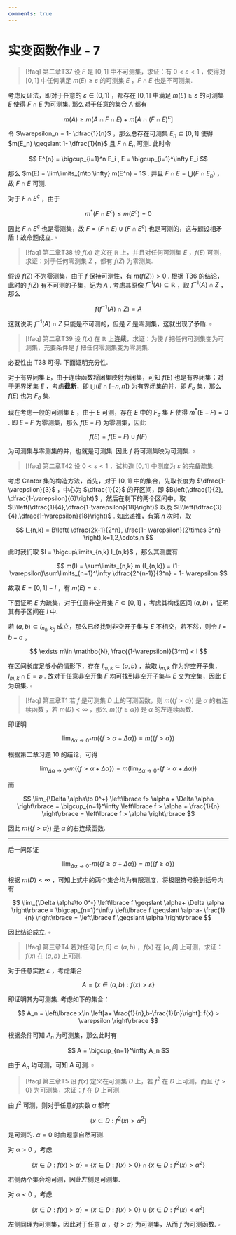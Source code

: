 ```yaml
---
comments: true
---
```

# 实变函数作业 - 7
>[!faq] 第二章T37
>设 $F$ 是 $[0,1]$ 中不可测集，求证：有 $0< \varepsilon < 1$ ，使得对 $[0,1]$ 中任何满足 $m(E)\geqslant \varepsilon$ 的可测集 $E$ ，$F\cap E$ 也是不可测集.

考虑反证法，即对于任意的 $\varepsilon\in (0,1)$ ，都存在 $[0,1]$ 中满足 $m(E) \geqslant \varepsilon$ 的可测集 $E$ 使得 $F\cap E$ 为可测集. 那么对于任意的集合 $A$ 都有

$$
m(A) \geqslant m(A\cap F\cap  E)+m[A\cap (F \cap E)^c]
$$

令 $\varepsilon_n = 1- \dfrac{1}{n}$ ，那么总存在可测集 $E_n \subseteq [0,1]$ 使得 $m(E_n) \geqslant 1- \dfrac{1}{n}$ 且 $F\cap E_n$ 可测. 此时令

$$
E^{n} = \bigcup_{i=1}^n E_i , E = \bigcup_{i=1}^\infty E_i
$$

那么 $m(E) = \lim\limits_{n\to \infty} m(E^n) = 1$ . 并且 $F\cap E = \bigcup (F \cap E_n)$ ，故 $F\cap E$ 可测.

对于 $F\cap E^c$ ，由于

$$
m^*(F\cap E^c) \leqslant m(E^c)  = 0
$$

因此 $F\cap E^c$ 也是零测集，故 $F = (F\cap E)\cup (F\cap E^c)$ 也是可测的，这与题设相矛盾！故命题成立. $\square$

>[!faq] 第二章T38
>设 $f(x)$ 定义在 $\mathbb{R}$ 上，并且对任何可测集 $E$ ，$f(E)$ 可测，求证：对于任何零测集 $Z$ ，都有 $f(Z)$ 为零测集.

假设 $f(Z)$ 不为零测集，由于 $f$ 保持可测性，有 $m(f(Z)) >0$ . 根据 T36 的结论，此时的 $f(Z)$ 有不可测的子集，记为 $A$ . 考虑其原像 $f^{-1}(A) \subseteq \mathbb{R}$ ，取 $f^{-1}(A)\cap Z$ ，那么

$$
f(f^{-1}(A)\cap Z) = A
$$

这就说明 $f^{-1}(A)\cap Z$ 只能是不可测的，但是 $Z$ 是零测集，这就出现了矛盾. $\square$

>[!faq] 第二章T39
>设 $f(x)$ 在 $\mathbb{R}$ 上**连续**，求证：为使 $f$ 把任何可测集变为可测集，充要条件是 $f$ 把任何零测集变为零测集.

必要性由 T38 可得. 下面证明充分性.

对于有界闭集 $E$，由于连续函数将闭集映射为闭集，可知 $f(E)$ 也是有界闭集；对于无界闭集 $E$ ，考虑**截断**，即 $\bigcup(E\cap [-n,n])$ 为有界闭集的并，即 $F_\sigma$ 集，那么 $f(E)$ 也为 $F_\sigma$ 集.

现在考虑一般的可测集 $E$ ，由于 $E$ 可测，存在 $E$ 中的 $F_\sigma$ 集 $F$ 使得 $m^*(E-F)=0$ . 即 $E-F$ 为零测集，那么 $f(E-F)$ 为零测集，因此

$$
f(E) = f(E-F)\cup f(F)
$$

为可测集与零测集的并，也就是可测集. 因此 $f$ 将可测集映为可测集. $\square$



>[!faq] 第二章T42
>设 $0<\varepsilon < 1$ ，试构造 $[0,1]$ 中测度为 $\varepsilon$ 的完备疏集. 

考虑 Cantor 集的构造方法，首先，对于 $[0,1]$ 中的集合，先取长度为 $\dfrac{1-\varepsilon}{3}$ ，中心为 $\dfrac{1}{2}$  的开区间，即 $B\left(\dfrac{1}{2}, \dfrac{1-\varepsilon}{6}\right)$ ，然后在剩下的两个区间中，取 $B\left(\dfrac{1}{4},\dfrac{1-\varepsilon}{18}\right)$ 以及 $B\left(\dfrac{3}{4},\dfrac{1-\varepsilon}{18}\right)$ . 如此递推，有第 $n$ 次时，取

$$
I_{n,k} = B\left( \dfrac{2k-1}{2^n}, \frac{1- \varepsilon}{2\times 3^n} \right),k=1,2,\cdots,n
$$

此时我们取 $I = \bigcup\limits_{n,k} I_{n,k}$ ，那么其测度有

$$
m(I) = \sum\limits_{n,k} m (I_{n,k}) = (1-\varepsilon)\sum\limits_{n=1}^\infty  \dfrac{2^{n-1}}{3^n} = 1- \varepsilon
$$

故取 $E = [0,1]-I$ ，有 $m(E) = \varepsilon$ . 

下面证明 $E$ 为疏集，对于任意非空开集 $F \subset [0,1]$ ，考虑其构成区间 $(a,b)$ ，证明其有子区间在 $I$ 中.

若 $(a,b) \subset I_{n_0,k_0}$ 成立，那么已经找到非空开子集与 $E$ 不相交，若不然，则令 $l=b-a$ ，

$$
\exists m\in \mathbb{N}, \frac{(1-\varepsilon)}{3^m} < l
$$

在区间长度足够小的情形下，存在 $I_{m,k} \subset (a,b)$ ，故取 $I_{m,k}$ 作为非空开子集，$I_{m,k}\cap E = \varnothing$ . 故对于任意非空开集 $F$ 均可找到非空开子集与 $E$ 交为空集，因此 $E$ 为疏集. $\square$


>[!faq] 第三章T1
>若 $f$ 是可测集 $D$ 上的可测函数，则 $m(\left\lbrace f>\alpha \right\rbrace)$ 是 $\alpha$ 的右连续函数 ，若 $m(D)< \infty$ ，那么 $m(\left\lbrace f \geqslant \alpha \right\rbrace)$ 是 $\alpha$ 的左连续函数.

即证明

$$
\lim_{\Delta \alpha \to 0^+} m(\left\lbrace f> \alpha+ \Delta \alpha \right\rbrace) = m(\left\lbrace f> \alpha \right\rbrace)
$$

根据第二章习题 10 的结论，可得

$$
\lim_{\Delta \alpha \to 0^+} m( \left\lbrace  f> \alpha+ \Delta \alpha \right\rbrace) = m\left(\lim_{\Delta \alpha \to 0^+} \left\lbrace f >\alpha + \Delta \alpha \right\rbrace\right)
$$

而

$$
\lim_{\Delta \alpha\to 0^+} \left\lbrace f> \alpha + \Delta \alpha \right\rbrace = \bigcup_{n=1}^\infty \left\lbrace f > \alpha + \frac{1}{n} \right\rbrace = \left\lbrace f > \alpha \right\rbrace
$$

因此 $m(\left\lbrace f > \alpha \right\rbrace)$ 是 $\alpha$ 的右连续函数. 

----

后一问即证

$$
\lim_{\Delta \alpha \to 0^-} m(\left\lbrace f \geqslant  \alpha+ \Delta \alpha \right\rbrace) = m(\left\lbrace f \geqslant \alpha \right\rbrace)
$$

根据 $m(D)< \infty$ ，可知上式中的两个集合均为有限测度，将极限符号换到括号内有

$$
\lim_{\Delta \alpha\to 0^-} \left\lbrace f \geqslant \alpha+ \Delta \alpha \right\rbrace = \bigcap_{n=1}^\infty \left\lbrace f \geqslant \alpha- \frac{1}{n} \right\rbrace = \left\lbrace f \geqslant \alpha \right\rbrace
$$

因此结论成立. $\square$



>[!faq] 第三章T4
>若对任何 $[\alpha,\beta] \subset (a,b)$ ，$f(x)$ 在 $[\alpha,\beta]$ 上可测，求证：$f(x)$ 在 $(a,b)$ 上可测.
>

对于任意实数 $\varepsilon$ ，考虑集合

$$
A = \left\lbrace x\in (a,b):  f(x) > \varepsilon  \right\rbrace
$$

即证明其为可测集. 考虑如下的集合：

$$
A_n = \left\lbrace x\in \left[a+ \frac{1}{n},b-\frac{1}{n}\right]: f(x) > \varepsilon \right\rbrace
$$

根据条件可知 $A_n$ 为可测集，那么此时有

$$
A = \bigcup_{n=1}^\infty A_n 
$$

由于 $A_n$ 均可测，可知 $A$ 可测. $\square$

>[!faq] 第三章T5
>设 $f(x)$ 定义在可测集 $D$ 上，若 $f^2$ 在 $D$ 上可测，而且 $\left\lbrace f>0 \right\rbrace$ 为可测集，求证：$f$ 在 $D$ 上可测.

由 $f^2$ 可测，则对于任意的实数 $\alpha$ 都有

$$
\left\lbrace x\in D: f^2(x) > \alpha^2 \right\rbrace
$$

是可测的. $\alpha=0$ 时由题意自然可测.

对 $\alpha>0$ ，考虑

$$
\left\lbrace x\in D: f(x) > \alpha \right\rbrace = \left\lbrace x\in D : f(x)>0 \right\rbrace\cap \left\lbrace x\in D : f^2(x) > \alpha^2 \right\rbrace
$$

右侧两个集合均可测，因此左侧是可测集.

对 $\alpha< 0$ ，考虑

$$
\left\lbrace x\in D: f(x) > \alpha \right\rbrace = \left\lbrace x\in D : f(x)>0 \right\rbrace\cup \left\lbrace x\in D : f^2(x) < \alpha^2 \right\rbrace
$$

左侧同理为可测集，因此对于任意 $\alpha$ ，$\left\lbrace f>\alpha \right\rbrace$ 为可测集，从而 $f$ 为可测函数. $\square$
